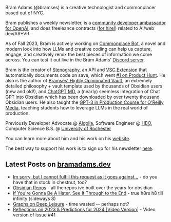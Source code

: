Bram Adams (@bramses) is a creative technologist and commonplacer based out of NYC. 

Bram publishes a weekly newsletter, is a [community developer ambassador for OpenAI](https://platform.openai.com/ambassadors), and does freeleance contracts ([for hire!](https://www.bramadams.dev/consulting/)) related to AI/web dev/AR+VR. 

As of Fall 2023, Bram is actively working on [Commonplace Bot](https://github.com/bramses/commonplace-bot), a novel and modern look into how LLMs and creative coding can help us capture, engage, and creatively remix the best pieces of information we come across. You can test it out live in the Bram Adams' [Discord server](https://discord.gg/GrgkFP3Je3).

Bram is the creator of [Stenography](https://stenography.dev), an API and [VSC Extension](https://marketplace.visualstudio.com/items?itemName=Stenography.stenography) that automatically documents code on save, which went [#1 on Product Hunt](https://www.producthunt.com/products/stenography#stenography). He also is the author of [Bramses' Highly Opinionated Vault](https://github.com/bramses/bramses-highly-opinionated-vault-2023), an extremely detailed philosophy + vault template used by thousands of Obsidian users (new and old!), and [ChatGPT MD](https://github.com/bramses/chatgpt-md), a (nearly) seemless integration of Chat GPT into Obsidian which has been downloaded by over twenty thousand Obsidian users. He also taught the [GPT-3 in Production Course for O'Reilly Media](https://www.oreilly.com/live-events/gpt-3-in-production/0636920065944/0636920071443/), teaching students how to leverage LLMs in the real world of production.

Previously Developer Advocate @ [Algolia](https://www.algolia.com/), Software Engineer @ [HBO](https://www.hbo.com/), Computer Science B.S. @ [University of Rochester](https://rochester.edu/)

You can learn more about him and his work on his [website](https://www.bramadams.dev/about/). 

The best way to support his work is to sign up for his newsletter [here](https://www.bramadams.dev/#/portal/).


## Latest Posts on [bramadams.dev](https://www.bramadams.dev/)

<!--START_SECTION:feed-->
* [Im sorry, but I cannot fulfill this request as it goes against...](https:&#x2F;&#x2F;www.bramadams.dev&#x2F;core-dump-2024-01-19&#x2F;) - do you have that in stock in chestnut, too?
* [Obsidian Repos](https:&#x2F;&#x2F;www.bramadams.dev&#x2F;obsidian-repos&#x2F;) - all the repos ive built over the years for obsidian
* [If You&#39;re Gonna Be A Hater, See It Through to the End](https:&#x2F;&#x2F;www.bramadams.dev&#x2F;if-youre-gonna-be-a-hater-see-it-through&#x2F;) - true h8rs h8 till infinity (sideways 8)
* [Graphs on Deep Leisure](https:&#x2F;&#x2F;www.bramadams.dev&#x2F;graphs-on-deep-leisure&#x2F;) - time wasted -- perhaps not?
* [Reflections on 2023 &amp; Predictions for 2024 [Video Version]](https:&#x2F;&#x2F;www.bramadams.dev&#x2F;reflections-on-2023-predictions-for-2024-video-version&#x2F;) - Video version of issue #41
<!--END_SECTION:feed-->

